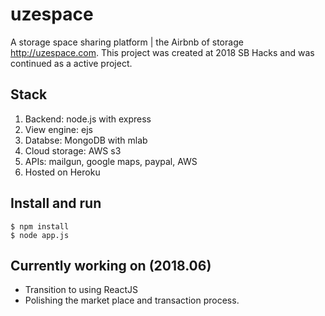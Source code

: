 # uzespace
A storage space sharing platform | the Airbnb of storage http://uzespace.com.
This project was created at 2018 SB Hacks and was continued as a active project.

## Stack
1. Backend: node.js with express
2. View engine: ejs
3. Databse: MongoDB with mlab
4. Cloud storage: AWS s3
5. APIs: mailgun, google maps, paypal, AWS
6. Hosted on Heroku

## Install and run
```shell
$ npm install
$ node app.js
```

## Currently working on (2018.06)
- Transition to using ReactJS
- Polishing the market place and transaction process.